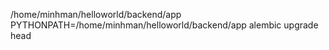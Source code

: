 /home/minhman/helloworld/backend/app
PYTHONPATH=/home/minhman/helloworld/backend/app alembic upgrade head
